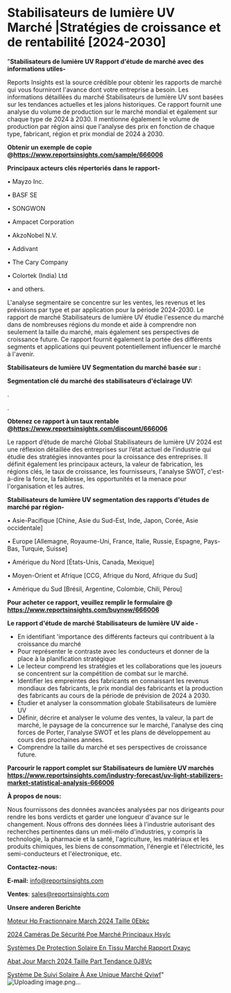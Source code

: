 # Stabilisateurs de lumière UV Marché |Stratégies de croissance et de rentabilité [2024-2030]

"<strong>Stabilisateurs de lumière UV Rapport d'étude de marché avec des informations utiles-</strong>

Reports Insights est la source crédible pour obtenir les rapports de marché qui vous fourniront l'avance dont votre entreprise a besoin. Les informations détaillées du marché Stabilisateurs de lumière UV sont basées sur les tendances actuelles et les jalons historiques. Ce rapport fournit une analyse du volume de production sur le marché mondial et également sur chaque type de 2024 à 2030. Il mentionne également le volume de production par région ainsi que l'analyse des prix en fonction de chaque type, fabricant, région et prix mondial de 2024 à 2030.

<strong><b>Obtenir un exemple de copie @</b></strong><a href=https://www.reportsinsights.com/sample/666006><strong><b>https://www.reportsinsights.com/sample/666006</b></strong></a>

<b>Principaux acteurs clés répertoriés dans le rapport-</b>

<b> </b>• Mayzo Inc.

• BASF SE

• SONGWON

• Ampacet Corporation

• AkzoNobel N.V.

• Addivant

• The Cary Company

• Colortek (India) Ltd

• and others.

L'analyse segmentaire se concentre sur les ventes, les revenus et les prévisions par type et par application pour la période 2024-2030. Le rapport de marché Stabilisateurs de lumière UV étudie l'essence du marché dans de nombreuses régions du monde et aide à comprendre non seulement la taille du marché, mais également ses perspectives de croissance future. Ce rapport fournit également la portée des différents segments et applications qui peuvent potentiellement influencer le marché à l'avenir.

<strong>Stabilisateurs de lumière UV Segmentation du marché basée sur :</strong>

<strong> Segmentation clé du marché des stabilisateurs d'éclairage UV: </strong>

.

.

<strong><b>Obtenez ce rapport à un taux rentable @</b></strong><a href=https://www.reportsinsights.com/discount/666006><strong><b>https://www.reportsinsights.com/discount/666006</b></strong></a>

Le rapport d’étude de marché Global Stabilisateurs de lumière UV 2024 est une réflexion détaillée des entreprises sur l’état actuel de l’industrie qui étudie des stratégies innovantes pour la croissance des entreprises. Il définit également les principaux acteurs, la valeur de fabrication, les régions clés, le taux de croissance, les fournisseurs, l'analyse SWOT, c'est-à-dire la force, la faiblesse, les opportunités et la menace pour l'organisation et les autres.

<strong>Stabilisateurs de lumière UV segmentation des rapports d'études de marché par région-</strong>

• Asie-Pacifique [Chine, Asie du Sud-Est, Inde, Japon, Corée, Asie occidentale]

• Europe [Allemagne, Royaume-Uni, France, Italie, Russie, Espagne, Pays-Bas, Turquie, Suisse]

• Amérique du Nord [États-Unis, Canada, Mexique]

• Moyen-Orient et Afrique [CCG, Afrique du Nord, Afrique du Sud]

• Amérique du Sud [Brésil, Argentine, Colombie, Chili, Pérou]

<strong>Pour acheter ce rapport, veuillez remplir le formulaire @   <a href=https://www.reportsinsights.com/buynow/666006>https://www.reportsinsights.com/buynow/666006</a></strong>

<strong>Le rapport d'étude de marché Stabilisateurs de lumière UV aide -</strong>
<ul>
  <li>En identifiant 'importance des différents facteurs qui contribuent à la croissance du marché</li>
  <li>Pour représenter le contraste avec les conducteurs et donner de la place à la planification stratégique</li>
  <li>Le lecteur comprend les stratégies et les collaborations que les joueurs se concentrent sur la compétition de combat sur le marché.</li>
  <li>Identifier les empreintes des fabricants en connaissant les revenus mondiaux des fabricants, le prix mondial des fabricants et la production des fabricants au cours de la période de prévision de 2024 à 2030.</li>
  <li>Étudier et analyser la consommation globale Stabilisateurs de lumière UV</li>
  <li>Définir, décrire et analyser le volume des ventes, la valeur, la part de marché, le paysage de la concurrence sur le marché, l'analyse des cinq forces de Porter, l'analyse SWOT et les plans de développement au cours des prochaines années.</li>
  <li>Comprendre la taille du marché et ses perspectives de croissance future.</li>
</ul>

<strong>Parcourir le rapport complet sur Stabilisateurs de lumière UV marchés <a href=https://www.reportsinsights.com/industry-forecast/uv-light-stabilizers-market-statistical-analysis-666006>https://www.reportsinsights.com/industry-forecast/uv-light-stabilizers-market-statistical-analysis-666006</a></strong>

<strong>À propos de nous:</strong>

Nous fournissons des données avancées analysées par nos dirigeants pour rendre les bons verdicts et garder une longueur d'avance sur le changement. Nous offrons des données liées à l'industrie autorisant des recherches pertinentes dans un méli-mélo d'industries, y compris la technologie, la pharmacie et la santé, l'agriculture, les matériaux et les produits chimiques, les biens de consommation, l'énergie et l'électricité, les semi-conducteurs et l'électronique, etc.

<strong>Contactez-nous:</strong>

<strong>E-mail:</strong> <a href=mailto:info@reportsinsights.com>info@reportsinsights.com</a>

<strong>Ventes</strong>: <a href=mailto:sales@reportsinsights.com>sales@reportsinsights.com</a>

<strong>Unsere anderen Berichte</strong>

<a href=https://www.linkedin.com/pulse/moteur-hp-fractionnaire-march%C3%A9-2024-taille-0ebkc/>Moteur Hp Fractionnaire March 2024 Taille 0Ebkc</a>

<a href=https://www.linkedin.com/pulse/2024-caméras-de-sécurité-poe-marché-principaux-hsylc/>2024 Caméras De Sécurité Poe Marché Principaux Hsylc</a>

<a href=https://www.linkedin.com/pulse/systèmes-de-protection-solaire-en-tissu-marché-rapport-dxayc/>Systèmes De Protection Solaire En Tissu Marché Rapport Dxayc</a>

<a href=https://www.linkedin.com/pulse/abat-jour-march%C3%A9-2024-taille-part-tendance-0j8vc/>Abat Jour March 2024 Taille Part Tendance 0J8Vc</a>

<a href=https://www.linkedin.com/pulse/système-de-suivi-solaire-à-axe-unique-marché-qviwf/>Système De Suivi Solaire À Axe Unique Marché Qviwf</a>"
![Uploading image.png…]()
